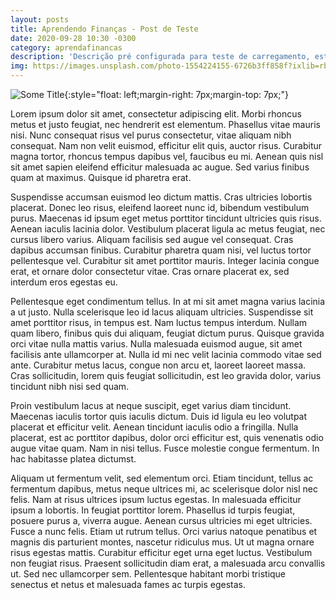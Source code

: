 ```yaml
---
layout: posts
title: Aprendendo Finanças - Post de Teste
date: 2020-09-28 10:30 -0300
category: aprendafinancas
description: 'Descrição pré configurada para teste de carregamento, esta descrição foi criada e aparecerá somente na página inicial ou nos grids de acessos de posts.'
img: https://images.unsplash.com/photo-1554224155-6726b3ff858f?ixlib=rb-1.2.1&ixid=eyJhcHBfaWQiOjEyMDd9&auto=format&fit=crop&w=872&q=80
---
```


![Some Title](https://images.unsplash.com/photo-1554224155-6726b3ff858f?ixlib=rb-1.2.1&ixid=eyJhcHBfaWQiOjEyMDd9&auto=format&fit=crop&w=872&q=80){:style="float: left;margin-right: 7px;margin-top: 7px;"}


Lorem ipsum dolor sit amet, consectetur adipiscing elit. Morbi rhoncus metus et justo feugiat, nec hendrerit est elementum. Phasellus vitae mauris nisi. Nunc consequat risus vel purus consectetur, vitae aliquam nibh consequat. Nam non velit euismod, efficitur elit quis, auctor risus. Curabitur magna tortor, rhoncus tempus dapibus vel, faucibus eu mi. Aenean quis nisl sit amet sapien eleifend efficitur malesuada ac augue. Sed varius finibus quam at maximus. Quisque id pharetra erat.

Suspendisse accumsan euismod leo dictum mattis. Cras ultricies lobortis placerat. Donec leo risus, eleifend laoreet nunc id, bibendum vestibulum purus. Maecenas id ipsum eget metus porttitor tincidunt ultricies quis risus. Aenean iaculis lacinia dolor. Vestibulum placerat ligula ac metus feugiat, nec cursus libero varius. Aliquam facilisis sed augue vel consequat. Cras dapibus accumsan finibus. Curabitur pharetra quam nisi, vel luctus tortor pellentesque vel. Curabitur sit amet porttitor mauris. Integer lacinia congue erat, et ornare dolor consectetur vitae. Cras ornare placerat ex, sed interdum eros egestas eu.

Pellentesque eget condimentum tellus. In at mi sit amet magna varius lacinia a ut justo. Nulla scelerisque leo id lacus aliquam ultricies. Suspendisse sit amet porttitor risus, in tempus est. Nam luctus tempus interdum. Nullam quam libero, finibus quis dui aliquam, feugiat dictum purus. Quisque gravida orci vitae nulla mattis varius. Nulla malesuada euismod augue, sit amet facilisis ante ullamcorper at. Nulla id mi nec velit lacinia commodo vitae sed ante. Curabitur metus lacus, congue non arcu et, laoreet laoreet massa. Cras sollicitudin, lorem quis feugiat sollicitudin, est leo gravida dolor, varius tincidunt nibh nisi sed quam.

Proin vestibulum lacus at neque suscipit, eget varius diam tincidunt. Maecenas iaculis tortor quis iaculis dictum. Duis id ligula eu leo volutpat placerat et efficitur velit. Aenean tincidunt iaculis odio a fringilla. Nulla placerat, est ac porttitor dapibus, dolor orci efficitur est, quis venenatis odio augue vitae quam. Nam in nisi tellus. Fusce molestie congue fermentum. In hac habitasse platea dictumst.

Aliquam ut fermentum velit, sed elementum orci. Etiam tincidunt, tellus ac fermentum dapibus, metus neque ultrices mi, ac scelerisque dolor nisl nec felis. Nam at risus ultrices ipsum luctus egestas. In malesuada efficitur ipsum a lobortis. In feugiat porttitor lorem. Phasellus id turpis feugiat, posuere purus a, viverra augue. Aenean cursus ultricies mi eget ultricies. Fusce a nunc felis. Etiam ut rutrum tellus. Orci varius natoque penatibus et magnis dis parturient montes, nascetur ridiculus mus. Ut ut magna ornare risus egestas mattis. Curabitur efficitur eget urna eget luctus. Vestibulum non feugiat risus. Praesent sollicitudin diam erat, a malesuada arcu convallis ut. Sed nec ullamcorper sem. Pellentesque habitant morbi tristique senectus et netus et malesuada fames ac turpis egestas.

